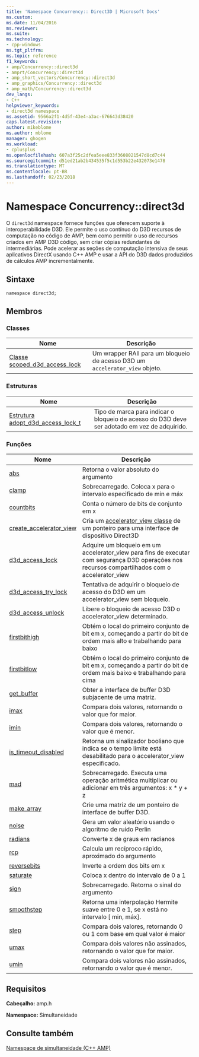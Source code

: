 ```yaml
---
title: 'Namespace Concurrency:: Direct3D | Microsoft Docs'
ms.custom: 
ms.date: 11/04/2016
ms.reviewer: 
ms.suite: 
ms.technology:
- cpp-windows
ms.tgt_pltfrm: 
ms.topic: reference
f1_keywords:
- amp/Concurrency::direct3d
- amprt/Concurrency::direct3d
- amp_short_vectors/Concurrency::direct3d
- amp_graphics/Concurrency::direct3d
- amp_math/Concurrency::direct3d
dev_langs:
- C++
helpviewer_keywords:
- direct3d namespace
ms.assetid: 9566a2f1-4d5f-43e4-a3ac-676643d38420
caps.latest.revision: 
author: mikeblome
ms.author: mblome
manager: ghogen
ms.workload:
- cplusplus
ms.openlocfilehash: 607a3f25c2dfea5eee833f3608021547d8cd7c44
ms.sourcegitcommit: d51ed21ab2b434535f5c1d553b22e432073e1478
ms.translationtype: MT
ms.contentlocale: pt-BR
ms.lasthandoff: 02/23/2018
---
```

# <a name="concurrencydirect3d-namespace"></a>Namespace Concurrency::direct3d
O `direct3d` namespace fornece funções que oferecem suporte à interoperabilidade D3D. Ele permite o uso contínuo do D3D recursos de computação no código de AMP, bem como permitir o uso de recursos criados em AMP D3D código, sem criar cópias redundantes de intermediárias. Pode acelerar as seções de computação intensiva de seus aplicativos DirectX usando C++ AMP e usar a API do D3D dados produzidos de cálculos AMP incrementalmente.  
  
## <a name="syntax"></a>Sintaxe  
  
```  
namespace direct3d;  
```  
  
## <a name="members"></a>Membros  
  
### <a name="classes"></a>Classes  
  
|Nome|Descrição|  
|----------|-----------------|  
|[Classe scoped_d3d_access_lock](scoped-d3d-access-lock-class.md)|Um wrapper RAII para um bloqueio de acesso D3D um `accelerator_view` objeto.|  
  
### <a name="structures"></a>Estruturas  
  
|Nome|Descrição|  
|----------|-----------------|  
|[Estrutura adopt_d3d_access_lock_t](adopt-d3d-access-lock-t-structure.md)|Tipo de marca para indicar o bloqueio de acesso do D3D deve ser adotado em vez de adquirido.|  
  
### <a name="functions"></a>Funções  
  
|Nome|Descrição|  
|----------|-----------------|  
|[abs](concurrency-direct3d-namespace-functions-amp.md#abs)|Retorna o valor absoluto do argumento|  
|[clamp](concurrency-direct3d-namespace-functions-amp.md#clamp)|Sobrecarregado. Coloca x para o intervalo especificado de min e máx|  
|[countbits](concurrency-direct3d-namespace-functions-amp.md#countbits)|Conta o número de bits de conjunto em x|  
|[create_accelerator_view](concurrency-direct3d-namespace-functions-amp.md#create_accelerator_view)|Cria um [accelerator_view classe](accelerator-view-class.md) de um ponteiro para uma interface de dispositivo Direct3D|  
|[d3d_access_lock](concurrency-direct3d-namespace-functions-amp.md#d3d_access_lock)|Adquire um bloqueio em um accelerator_view para fins de executar com segurança D3D operações nos recursos compartilhados com o accelerator_view|  
|[d3d_access_try_lock](concurrency-direct3d-namespace-functions-amp.md#d3d_access_try_lock)|Tentativa de adquirir o bloqueio de acesso do D3D em um accelerator_view sem bloqueio.|  
|[d3d_access_unlock](concurrency-direct3d-namespace-functions-amp.md#d3d_access_unlock)|Libere o bloqueio de acesso D3D o accelerator_view determinado.|  
|[firstbithigh](concurrency-direct3d-namespace-functions-amp.md#firstbithigh)|Obtém o local do primeiro conjunto de bit em x, começando a partir do bit de ordem mais alto e trabalhando para baixo|  
|[firstbitlow](concurrency-direct3d-namespace-functions-amp.md#firstbitlow)|Obtém o local do primeiro conjunto de bit em x, começando a partir do bit de ordem mais baixo e trabalhando para cima|  
|[get_buffer](concurrency-direct3d-namespace-functions-amp.md#get_buffer)|Obter a interface de buffer D3D subjacente de uma matriz.|  
|[imax](concurrency-direct3d-namespace-functions-amp.md#imax)|Compara dois valores, retornando o valor que for maior.|  
|[imin](concurrency-direct3d-namespace-functions-amp.md#imin)|Compara dois valores, retornando o valor que é menor.|  
|[is_timeout_disabled](concurrency-direct3d-namespace-functions-amp.md#is_timeout_disabled)|Retorna um sinalizador booliano que indica se o tempo limite está desabilitado para o accelerator_view especificado.|  
|[mad](concurrency-direct3d-namespace-functions-amp.md#mad)|Sobrecarregado. Executa uma operação aritmética multiplicar ou adicionar em três argumentos: x * y + z|  
|[make_array](concurrency-direct3d-namespace-functions-amp.md#make_array)|Crie uma matriz de um ponteiro de interface de buffer D3D.|  
|[noise](concurrency-direct3d-namespace-functions-amp.md#noise)|Gera um valor aleatório usando o algoritmo de ruído Perlin|  
|[radians](concurrency-direct3d-namespace-functions-amp.md#radians)|Converte x de graus em radianos|  
|[rcp](concurrency-direct3d-namespace-functions-amp.md#rcp)|Calcula um recíproco rápido, aproximado do argumento|  
|[reversebits](concurrency-direct3d-namespace-functions-amp.md#reversebits)|Inverte a ordem dos bits em x|  
|[saturate](concurrency-direct3d-namespace-functions-amp.md#saturate)|Coloca x dentro do intervalo de 0 a 1|  
|[sign](concurrency-direct3d-namespace-functions-amp.md#sign)|Sobrecarregado. Retorna o sinal do argumento|  
|[smoothstep](concurrency-direct3d-namespace-functions-amp.md#smoothstep)|Retorna uma interpolação Hermite suave entre 0 e 1, se x está no intervalo [ min, máx].|  
|[step](concurrency-direct3d-namespace-functions-amp.md#step)|Compara dois valores, retornando 0 ou 1 com base em qual valor é maior|  
|[umax](concurrency-direct3d-namespace-functions-amp.md#umax)|Compara dois valores não assinados, retornando o valor que for maior.|  
|[umin](concurrency-direct3d-namespace-functions-amp.md#umin)|Compara dois valores não assinados, retornando o valor que é menor.|  

## <a name="requirements"></a>Requisitos  
 **Cabeçalho:** amp.h  
  
 **Namespace:** Simultaneidade  
  
## <a name="see-also"></a>Consulte também  
 [Namespace de simultaneidade (C++ AMP)](concurrency-namespace-cpp-amp.md)
